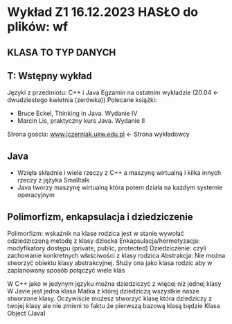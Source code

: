 Wykład Z1 16.12.2023 HASŁO do plików: wf
========================
KLASA TO TYP DANYCH
--
T: Wstępny wykład
---
Języki z przedmiotu: C++ i Java
Egzamin na ostatnim wykładzie (20.04 <- dwudziestego kwietnia (zerówka))
Polecane książki: 
* Bruce Eckel, Thinking in Java. Wydanie IV
* Marcin Lis, praktyczny kurs Java. Wydanie II

Strona gościa: www.jczerniak.ukw.edu.pl <- Strona wykładowcy

Java
---
* Wzięła składnie i wiele rzeczy  z C++ a maszynę wirtualną i kilka innych rzeczy z języka Smalltalk
* Java tworzy maszynę wirtualną która potem działa na każdym systemie operacyjnym


Polimorfizm, enkapsulacja i dziedziczenie
---
Polimorfizm: wskaźnik na klase rodzica jest w stanie wywołać odziedziczoną metodę z klasy dziecka
Enkapsulacja/hermetyzacja: modyfikatory dostępu (private, public, protected)
Dziedziczenie: czyli zachowanie konkretnych właściwości z klasy rodzica
Abstrakcja: Nie można stworzyć obiektu klasy abstrakcyjnej. Służy ona jako klasa rodzic aby w zaplanowany sposób połączyć wiele klas

W C++ jako w jedynym języku można dziedziczyć z więcej niż jednej klasy
W Javie jest jedna klasa Matka z której dziedziczą wszystkie nasze stworzone klasy. Oczywiście możesz stworzyć klasę która dziedziczy z twojej klasy ale nie zmieni to faktu że pierwszą bazową klasą będzie Klasa Object (Java)


